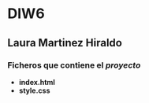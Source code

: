# DIW6

## Laura Martinez Hiraldo
### Ficheros que contiene el *proyecto*

- **index.html**
- **style.css**
